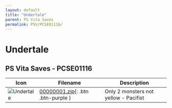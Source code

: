 ```yaml
---
layout: default
title: "Undertale"
parent: PS Vita Saves
permalink: PSV/PCSE01116/
---
```

# Undertale

## PS Vita Saves - PCSE01116

| Icon | Filename | Description |
|------|----------|-------------|
| ![Undertale](https://github.com/bucanero/apollo-vita/raw/main/sce_sys/icon0.png) | [00000001.zip](00000001.zip){: .btn .btn-purple } | Only 2 monsters not yellow - Pacifist  |
